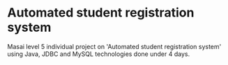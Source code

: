# Automated student registration system
Masai level 5 individual project on 'Automated student registration system' using Java, JDBC and MySQL technologies done under 4 days.


